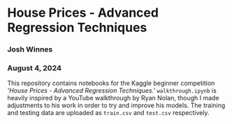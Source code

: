 # House Prices - Advanced Regression Techniques
### Josh Winnes
### August 4, 2024
This repository contains notebooks for the Kaggle beginner competition *'House Prices - Advanced Regression Techniques.'* `walkthrough.ipynb` is heavily inspired by a YouTube walkthrough by Ryan Nolan, though I made adjustments to his work in order to try and improve his models. The training and testing data are uploaded as `train.csv` and  `test.csv` respectively.
